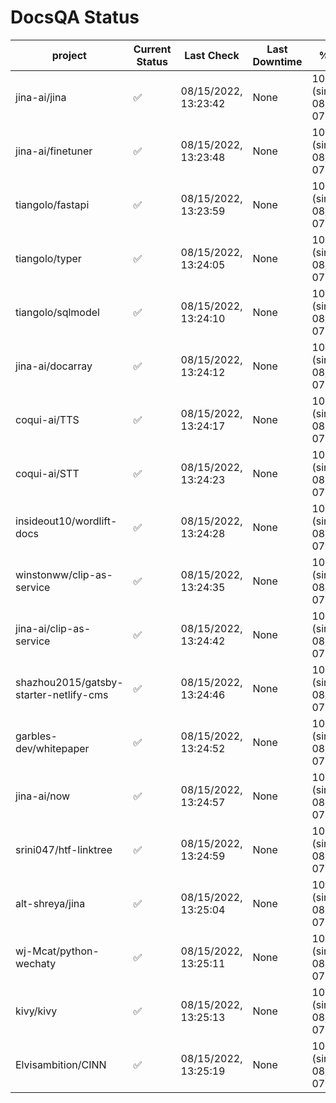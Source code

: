 # DocsQA Status

|               project                |Current Status|     Last Check     |Last Downtime|              % Uptime              |
|--------------------------------------|--------------|--------------------|-------------|------------------------------------|
|jina-ai/jina                          |✅            |08/15/2022, 13:23:42|None         |100.000 (since 08/15/2022, 07:09:42)|
|jina-ai/finetuner                     |✅            |08/15/2022, 13:23:48|None         |100.000 (since 08/15/2022, 07:09:42)|
|tiangolo/fastapi                      |✅            |08/15/2022, 13:23:59|None         |100.000 (since 08/15/2022, 07:09:42)|
|tiangolo/typer                        |✅            |08/15/2022, 13:24:05|None         |100.000 (since 08/15/2022, 07:09:42)|
|tiangolo/sqlmodel                     |✅            |08/15/2022, 13:24:10|None         |100.000 (since 08/15/2022, 07:09:42)|
|jina-ai/docarray                      |✅            |08/15/2022, 13:24:12|None         |100.000 (since 08/15/2022, 07:09:42)|
|coqui-ai/TTS                          |✅            |08/15/2022, 13:24:17|None         |100.000 (since 08/15/2022, 07:09:42)|
|coqui-ai/STT                          |✅            |08/15/2022, 13:24:23|None         |100.000 (since 08/15/2022, 07:09:42)|
|insideout10/wordlift-docs             |✅            |08/15/2022, 13:24:28|None         |100.000 (since 08/15/2022, 07:09:42)|
|winstonww/clip-as-service             |✅            |08/15/2022, 13:24:35|None         |100.000 (since 08/15/2022, 07:09:42)|
|jina-ai/clip-as-service               |✅            |08/15/2022, 13:24:42|None         |100.000 (since 08/15/2022, 07:09:42)|
|shazhou2015/gatsby-starter-netlify-cms|✅            |08/15/2022, 13:24:46|None         |100.000 (since 08/15/2022, 07:09:42)|
|garbles-dev/whitepaper                |✅            |08/15/2022, 13:24:52|None         |100.000 (since 08/15/2022, 07:09:42)|
|jina-ai/now                           |✅            |08/15/2022, 13:24:57|None         |100.000 (since 08/15/2022, 07:09:42)|
|srini047/htf-linktree                 |✅            |08/15/2022, 13:24:59|None         |100.000 (since 08/15/2022, 07:09:42)|
|alt-shreya/jina                       |✅            |08/15/2022, 13:25:04|None         |100.000 (since 08/15/2022, 07:09:42)|
|wj-Mcat/python-wechaty                |✅            |08/15/2022, 13:25:11|None         |100.000 (since 08/15/2022, 07:09:42)|
|kivy/kivy                             |✅            |08/15/2022, 13:25:13|None         |100.000 (since 08/15/2022, 07:09:42)|
|Elvisambition/CINN                    |✅            |08/15/2022, 13:25:19|None         |100.000 (since 08/15/2022, 07:09:42)|
